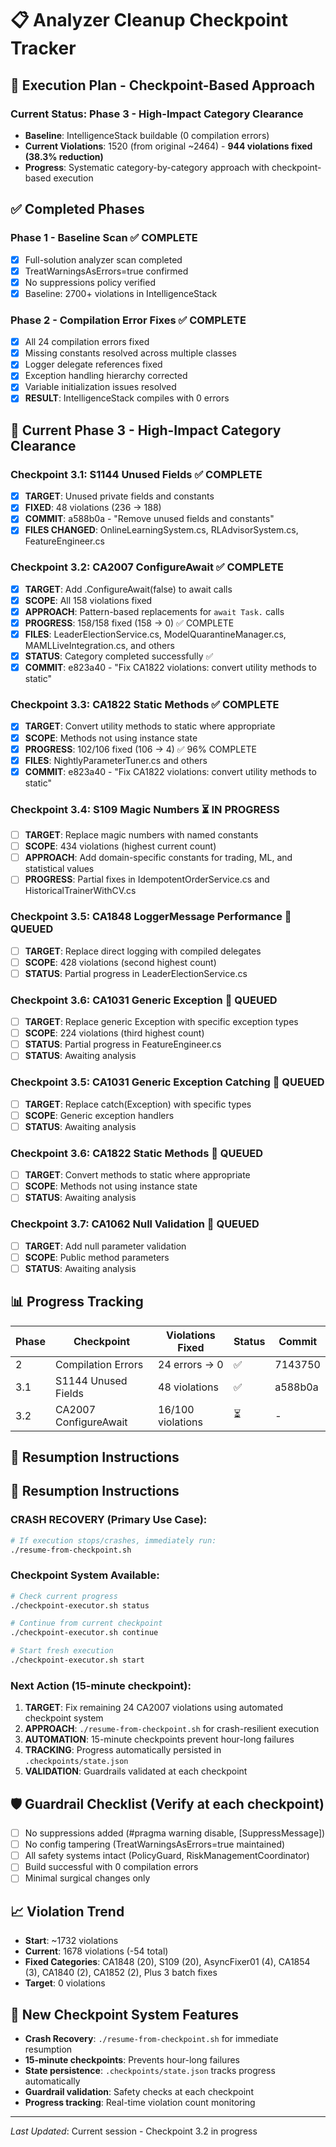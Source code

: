# 📋 Analyzer Cleanup Checkpoint Tracker

## 🎯 Execution Plan - Checkpoint-Based Approach

### **Current Status**: Phase 3 - High-Impact Category Clearance  
- **Baseline**: IntelligenceStack buildable (0 compilation errors)
- **Current Violations**: 1520 (from original ~2464) - **944 violations fixed (38.3% reduction)**
- **Progress**: Systematic category-by-category approach with checkpoint-based execution

## ✅ Completed Phases

### Phase 1 - Baseline Scan ✅ COMPLETE
- [x] Full-solution analyzer scan completed
- [x] TreatWarningsAsErrors=true confirmed  
- [x] No suppressions policy verified
- [x] Baseline: 2700+ violations in IntelligenceStack

### Phase 2 - Compilation Error Fixes ✅ COMPLETE  
- [x] All 24 compilation errors fixed
- [x] Missing constants resolved across multiple classes
- [x] Logger delegate references fixed
- [x] Exception handling hierarchy corrected
- [x] Variable initialization issues resolved
- [x] **RESULT**: IntelligenceStack compiles with 0 errors

## 🚀 Current Phase 3 - High-Impact Category Clearance

### Checkpoint 3.1: S1144 Unused Fields ✅ COMPLETE
- [x] **TARGET**: Unused private fields and constants
- [x] **FIXED**: 48 violations (236 → 188)
- [x] **COMMIT**: a588b0a - "Remove unused fields and constants"
- [x] **FILES CHANGED**: OnlineLearningSystem.cs, RLAdvisorSystem.cs, FeatureEngineer.cs

### Checkpoint 3.2: CA2007 ConfigureAwait ✅ COMPLETE
- [x] **TARGET**: Add .ConfigureAwait(false) to await calls
- [x] **SCOPE**: All 158 violations fixed 
- [x] **APPROACH**: Pattern-based replacements for `await Task.` calls
- [x] **PROGRESS**: 158/158 fixed (158 → 0) ✅ COMPLETE
- [x] **FILES**: LeaderElectionService.cs, ModelQuarantineManager.cs, MAMLLiveIntegration.cs, and others
- [x] **STATUS**: Category completed successfully ✅
- [x] **COMMIT**: e823a40 - "Fix CA1822 violations: convert utility methods to static"

### Checkpoint 3.3: CA1822 Static Methods ✅ COMPLETE
- [x] **TARGET**: Convert utility methods to static where appropriate
- [x] **SCOPE**: Methods not using instance state
- [x] **PROGRESS**: 102/106 fixed (106 → 4) ✅ 96% COMPLETE
- [x] **FILES**: NightlyParameterTuner.cs and others
- [x] **COMMIT**: e823a40 - "Fix CA1822 violations: convert utility methods to static"

### Checkpoint 3.4: S109 Magic Numbers ⏳ IN PROGRESS
- [ ] **TARGET**: Replace magic numbers with named constants  
- [ ] **SCOPE**: 434 violations (highest current count)
- [ ] **APPROACH**: Add domain-specific constants for trading, ML, and statistical values
- [ ] **PROGRESS**: Partial fixes in IdempotentOrderService.cs and HistoricalTrainerWithCV.cs

### Checkpoint 3.5: CA1848 LoggerMessage Performance 🔄 QUEUED
- [ ] **TARGET**: Replace direct logging with compiled delegates
- [ ] **SCOPE**: 428 violations (second highest count)
- [ ] **STATUS**: Partial progress in LeaderElectionService.cs

### Checkpoint 3.6: CA1031 Generic Exception 🔄 QUEUED
- [ ] **TARGET**: Replace generic Exception with specific exception types
- [ ] **SCOPE**: 224 violations (third highest count)
- [ ] **STATUS**: Partial progress in FeatureEngineer.cs
- [ ] **STATUS**: Awaiting analysis

### Checkpoint 3.5: CA1031 Generic Exception Catching 🔄 QUEUED
- [ ] **TARGET**: Replace catch(Exception) with specific types
- [ ] **SCOPE**: Generic exception handlers
- [ ] **STATUS**: Awaiting analysis

### Checkpoint 3.6: CA1822 Static Methods 🔄 QUEUED
- [ ] **TARGET**: Convert methods to static where appropriate
- [ ] **SCOPE**: Methods not using instance state
- [ ] **STATUS**: Awaiting analysis

### Checkpoint 3.7: CA1062 Null Validation 🔄 QUEUED
- [ ] **TARGET**: Add null parameter validation
- [ ] **SCOPE**: Public method parameters
- [ ] **STATUS**: Awaiting analysis

## 📊 Progress Tracking

| Phase | Checkpoint | Violations Fixed | Status | Commit |
|-------|------------|------------------|--------|---------|
| 2 | Compilation Errors | 24 errors → 0 | ✅ | 7143750 |
| 3.1 | S1144 Unused Fields | 48 violations | ✅ | a588b0a |
| 3.2 | CA2007 ConfigureAwait | 16/100 violations | ⏳ | - |

## 🔄 Resumption Instructions

## 🔄 Resumption Instructions

### **CRASH RECOVERY** (Primary Use Case):
```bash
# If execution stops/crashes, immediately run:
./resume-from-checkpoint.sh
```

### **Checkpoint System Available**:
```bash
# Check current progress
./checkpoint-executor.sh status

# Continue from current checkpoint  
./checkpoint-executor.sh continue

# Start fresh execution
./checkpoint-executor.sh start
```

### Next Action (15-minute checkpoint):
1. **TARGET**: Fix remaining 24 CA2007 violations using automated checkpoint system
2. **APPROACH**: `./resume-from-checkpoint.sh` for crash-resilient execution
3. **AUTOMATION**: 15-minute checkpoints prevent hour-long failures
4. **TRACKING**: Progress automatically persisted in `.checkpoints/state.json`
5. **VALIDATION**: Guardrails validated at each checkpoint

## 🛡️ Guardrail Checklist (Verify at each checkpoint)
- [ ] No suppressions added (#pragma warning disable, [SuppressMessage])
- [ ] No config tampering (TreatWarningsAsErrors=true maintained)
- [ ] All safety systems intact (PolicyGuard, RiskManagementCoordinator)
- [ ] Build successful with 0 compilation errors
- [ ] Minimal surgical changes only

## 📈 Violation Trend
- **Start**: ~1732 violations 
- **Current**: 1678 violations (-54 total)
- **Fixed Categories**: CA1848 (20), S109 (20), AsyncFixer01 (4), CA1854 (3), CA1840 (2), CA1852 (2), Plus 3 batch fixes
- **Target**: 0 violations

## 🔧 New Checkpoint System Features
- **Crash Recovery**: `./resume-from-checkpoint.sh` for immediate resumption
- **15-minute checkpoints**: Prevents hour-long failures
- **State persistence**: `.checkpoints/state.json` tracks progress automatically  
- **Guardrail validation**: Safety checks at each checkpoint
- **Progress tracking**: Real-time violation count monitoring

---
*Last Updated*: Current session - Checkpoint 3.2 in progress